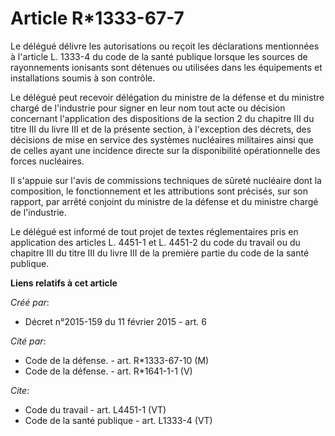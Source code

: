 # Article R*1333-67-7

Le délégué délivre les autorisations ou reçoit les déclarations mentionnées à l'article L. 1333-4 du code de la santé
publique lorsque les sources de rayonnements ionisants sont détenues ou utilisées dans les équipements et installations
soumis à son contrôle. 

Le délégué peut recevoir délégation du ministre de la défense et du ministre chargé de l'industrie pour signer en leur nom
tout acte ou décision concernant l'application des dispositions de la section 2 du chapitre III du titre III du livre III et
de la présente section, à l'exception des décrets, des décisions de mise en service des systèmes nucléaires militaires ainsi
que de celles ayant une incidence directe sur la disponibilité opérationnelle des forces nucléaires. 

Il s'appuie sur l'avis de commissions techniques de sûreté nucléaire dont la composition, le fonctionnement et les
attributions sont précisés, sur son rapport, par arrêté conjoint du ministre de la défense et du ministre chargé de
l'industrie. 

Le délégué est informé de tout projet de textes réglementaires pris en application des articles L. 4451-1 et L. 4451-2 du
code du travail ou du chapitre III du titre III du livre III de la première partie du code de la santé publique.

**Liens relatifs à cet article**

_Créé par_:

  - Décret n°2015-159 du 11 février 2015 - art. 6

_Cité par_:

  - Code de la défense. - art. R*1333-67-10 (M)
  - Code de la défense. - art. R*1641-1-1 (V)

_Cite_:

  - Code du travail - art. L4451-1 (VT)
  - Code de la santé publique - art. L1333-4 (VT)
